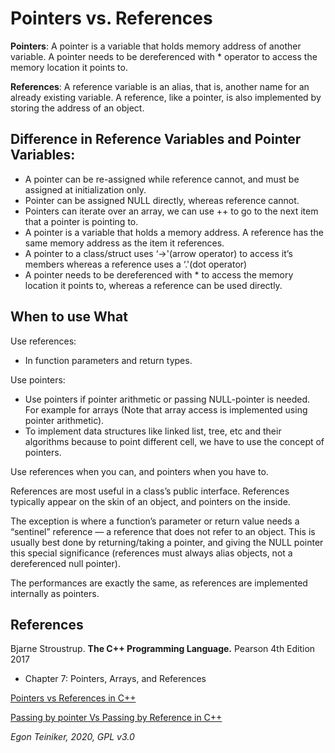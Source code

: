 # Pointers vs. References

**Pointers**: A pointer is a variable that holds memory address of another variable. 
A pointer needs to be dereferenced with * operator to access the memory location it points to.

**References**: A reference variable is an alias, that is, another name for an already existing variable. 
A reference, like a pointer, is also implemented by storing the address of an object.


## Difference in Reference Variables and Pointer Variables:

* A pointer can be re-assigned while reference cannot, and must be assigned at initialization only.
* Pointer can be assigned NULL directly, whereas reference cannot.
* Pointers can iterate over an array, we can use ++ to go to the next item that a pointer is pointing to.
* A pointer is a variable that holds a memory address. A reference has the same memory address as the item it references.
* A pointer to a class/struct uses ‘->'(arrow operator) to access it’s members whereas a reference uses a ‘.'(dot operator)
* A pointer needs to be dereferenced with * to access the memory location it points to, whereas a reference can be used directly.


## When to use What

Use references:
* In function parameters and return types.
	
Use pointers:
* Use pointers if pointer arithmetic or passing NULL-pointer is needed. For example for arrays (Note that array access is implemented using pointer arithmetic).
* To implement data structures like linked list, tree, etc and their algorithms because to point different cell, we have to use the concept of pointers.

Use references when you can, and pointers when you have to. 

References are most useful in a class’s public interface. 
References typically appear on the skin of an object, and pointers on the inside.

The exception is where a function’s parameter or return value needs a “sentinel” reference — a reference that does not refer to an object. 
This is usually best done by returning/taking a pointer, and giving the NULL pointer this special significance (references must always alias 
objects, not a dereferenced null pointer).

The performances are exactly the same, as references are implemented internally as pointers. 

	
## References
Bjarne Stroustrup. **The C++ Programming Language.** Pearson 4th Edition 2017
* Chapter 7: Pointers, Arrays, and References

[Pointers vs References in C++](https://www.geeksforgeeks.org/pointers-vs-references-cpp/)

[Passing by pointer Vs Passing by Reference in C++](https://www.geeksforgeeks.org/passing-by-pointer-vs-passing-by-reference-in-c/)

*Egon Teiniker, 2020, GPL v3.0*
